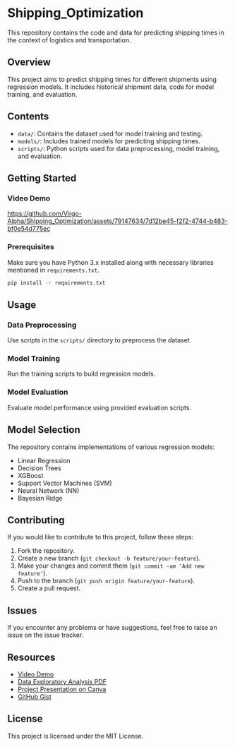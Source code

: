 # Shipping_Optimization

This repository contains the code and data for predicting shipping times in the context of logistics and transportation.

## Overview

This project aims to predict shipping times for different shipments using regression models. It includes historical shipment data, code for model training, and evaluation.

## Contents

- `data/`: Contains the dataset used for model training and testing.
- `models/`: Includes trained models for predicting shipping times.
- `scripts/`: Python scripts used for data preprocessing, model training, and evaluation.

## Getting Started

### Video Demo


https://github.com/Virgo-Alpha/Shipping_Optimization/assets/79147634/7d12be45-f2f2-4744-b483-bf0e54d775ec


### Prerequisites

Make sure you have Python 3.x installed along with necessary libraries mentioned in `requirements.txt`.

```bash
pip install -r requirements.txt
```

## Usage

### Data Preprocessing
Use scripts in the `scripts/` directory to preprocess the dataset.

### Model Training
Run the training scripts to build regression models.

### Model Evaluation
Evaluate model performance using provided evaluation scripts.

## Model Selection

The repository contains implementations of various regression models:

- Linear Regression
- Decision Trees
- XGBoost
- Support Vector Machines (SVM)
- Neural Network (NN)
- Bayesian Ridge

## Contributing

If you would like to contribute to this project, follow these steps:

1. Fork the repository.
2. Create a new branch (`git checkout -b feature/your-feature`).
3. Make your changes and commit them (`git commit -am 'Add new feature'`).
4. Push to the branch (`git push origin feature/your-feature`).
5. Create a pull request.

## Issues

If you encounter any problems or have suggestions, feel free to raise an issue on the issue tracker.

## Resources

- [Video Demo](https://drive.google.com/file/d/1dInjebLlqU7V34lJEmxeTyX9VxAbEl8b/view?usp=sharing)
- [Data Exploratory Analysis PDF](https://drive.google.com/file/d/1I7Vy133dSJdWDR-kfZyliaJ8PYsqcpVa/view?usp=sharing)
- [Project Presentation on Canva](https://www.canva.com/design/DAF2RYnQJFo/GSvrpeeKyGQNx2EQVkn-LQ/edit?utm_content=DAF2RYnQJFo&utm_campaign=designshare&utm_medium=link2&utm_source=sharebutton)
- [GitHub Gist](https://gist.github.com/Virgo-Alpha/ba83255854bef25c8b945e8568a6a63f)

## License

This project is licensed under the MIT License.
